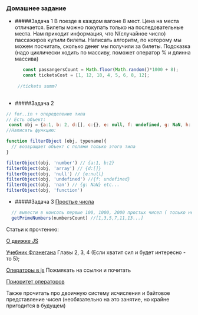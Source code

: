 ### Домашнее задание 


* #####Задача 1
В поезде в каждом вагоне 8 мест. Цена на места отличается. Билеты можно покупать только на последовательные места.
Нам приходит информация, что N(случайное число) пассажиров купили билеты. Написать алгоритм, по которому мы можем посчитать, 
сколько денег мы получили за билеты. Подсказка (надо циклически ходить по массиву, поможет оператор % и длинна массива)
  ```javascript
     const passangersCount = Math.floor(Math.random()*1000 + 8);
     const ticketsCost = [1, 12, 18, 4, 5, 6, 8, 12];
     
   //tickets summ?
   
   ```
* #####Задача 2
 ```javascript
 // for..in + опеределение типа
 // Есть объект:
  const obj = {a:1, b: 2, d:[], c:{}, e: null, f: undefined, g: NaN, h: function() {}};
 //Написать функцию:
 
 function filterObject (obj, typename){
   // возвращает объект с полями только этого типа
 }

filterObject(obj, 'number') // {a:1, b:2}
filterObject(obj, 'array') // {d:[]}
filterObject(obj, 'null') // {e:null}
filterObject(obj, 'undefined') //{f: undefined}
filterObject(obj, 'nan') // {g: NaN} etc...
filterObject(obj, 'function')
 ```
* #####Задача 3
[Простые числа](https://ru.wikipedia.org/wiki/%D0%9F%D1%80%D0%BE%D1%81%D1%82%D0%BE%D0%B5_%D1%87%D0%B8%D1%81%D0%BB%D0%BE)
 ```javascript
   // вывести в консоль первые 100, 1000, 2000 простых чисел ( только не скопировать, а сгенерировать)
   getPrimeNumbers(numbersCount) //[1,3,5,7,11,13...]
 ```
Статьи к прочтению:

[О движке JS](https://habrahabr.ru/company/ruvds/blog/337042/)

[Учебник Флэнегана](https://drive.google.com/open?id=0B9xQXL9346zFcVNLcnp5MVVVTFk)
 Главы 2, 3, 4 (Если хватит сил и будет интересно - то 5);
 
[Операторы в js](https://javascript.ru/manual/operator) Пожмякать на ссылки и почитать
 
[Приоритет операторов](
https://developer.mozilla.org/ru/docs/Web/JavaScript/Reference/Operators/Operator_Precedence
)

Также прочитать про двоичную систему исчисления и байтовое представление чисел (необязательно на это занятие, но крайне пригодится в будущем)

 
 